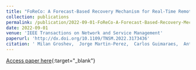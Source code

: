 ```yaml
---
title: "FoReCo: A Forecast-Based Recovery Mechanism for Real-Time Remote Control of Robotic Manipulators"
collection: publications
permalink: /publication/2022-09-01-FoReCo-A-Forecast-Based-Recovery-Mechanism-for-Real-Time-Remote-Control-of-Robotic-Manipulators
date: 2022-09-01
venue: 'IEEE Transactions on Network and Service Management'
paperurl: 'http://dx.doi.org/10.1109/TNSM.2022.3173436'
citation: ' Milan Groshev,  Jorge Martin-Perez,  Carlos Guimaraes,  Antonio Oliva,  Carlos Bernardos, &quot;FoReCo: A Forecast-Based Recovery Mechanism for Real-Time Remote Control of Robotic Manipulators.&quot; IEEE Transactions on Network and Service Management, 2022.'
---
```

[Access paper here](http://dx.doi.org/10.1109/TNSM.2022.3173436){:target="_blank"}
